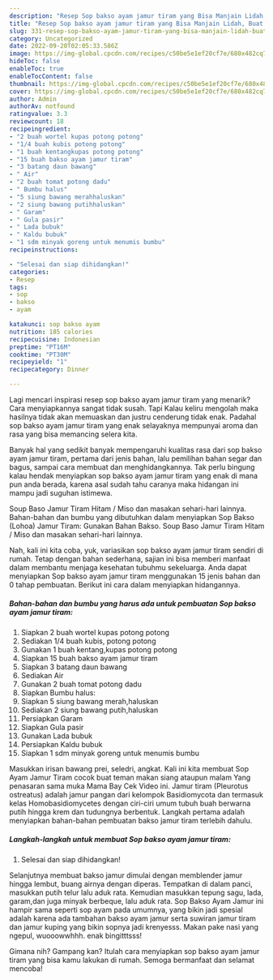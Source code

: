 ```yaml
---
description: "Resep Sop bakso ayam jamur tiram yang Bisa Manjain Lidah, Buat Buka Puasa Bikin Ngiler"
title: "Resep Sop bakso ayam jamur tiram yang Bisa Manjain Lidah, Buat Buka Puasa Bikin Ngiler"
slug: 331-resep-sop-bakso-ayam-jamur-tiram-yang-bisa-manjain-lidah-buat-buka-puasa-bikin-ngiler
category: Uncategorized
date: 2022-09-20T02:05:33.586Z
image: https://img-global.cpcdn.com/recipes/c50be5e1ef20cf7e/680x482cq70/sop-bakso-ayam-jamur-tiram-foto-resep-utama.jpg
hideToc: false
enableToc: true
enableTocContent: false
thumbnail: https://img-global.cpcdn.com/recipes/c50be5e1ef20cf7e/680x482cq70/sop-bakso-ayam-jamur-tiram-foto-resep-utama.jpg
cover: https://img-global.cpcdn.com/recipes/c50be5e1ef20cf7e/680x482cq70/sop-bakso-ayam-jamur-tiram-foto-resep-utama.jpg
author: Admin
authorAv: notfound
ratingvalue: 3.3
reviewcount: 18
recipeingredient:
- "2 buah wortel kupas potong potong"
- "1/4 buah kubis potong potong"
- "1 buah kentangkupas potong potong"
- "15 buah bakso ayam jamur tiram"
- "3 batang daun bawang"
- " Air"
- "2 buah tomat potong dadu"
- " Bumbu halus"
- "5 siung bawang merahhaluskan"
- "2 siung bawang putihhaluskan"
- " Garam"
- " Gula pasir"
- " Lada bubuk"
- " Kaldu bubuk"
- "1 sdm minyak goreng untuk menumis bumbu"
recipeinstructions:

- "Selesai dan siap dihidangkan!"
categories:
- Resep
tags:
- sop
- bakso
- ayam

katakunci: sop bakso ayam 
nutrition: 185 calories
recipecuisine: Indonesian
preptime: "PT16M"
cooktime: "PT30M"
recipeyield: "1"
recipecategory: Dinner

---
```



Lagi mencari inspirasi resep sop bakso ayam jamur tiram yang menarik? Cara menyiapkannya sangat tidak susah. Tapi Kalau keliru mengolah maka hasilnya tidak akan memuaskan dan justru cenderung tidak enak. Padahal sop bakso ayam jamur tiram yang enak selayaknya mempunyai aroma dan rasa yang bisa memancing selera kita.


Banyak hal yang sedikit banyak mempengaruhi kualitas rasa dari sop bakso ayam jamur tiram, pertama dari jenis bahan, lalu pemilihan bahan segar dan bagus, sampai cara membuat dan menghidangkannya. Tak perlu bingung kalau hendak menyiapkan sop bakso ayam jamur tiram yang enak di mana pun anda berada, karena asal sudah tahu caranya maka hidangan ini mampu jadi suguhan istimewa.

Soup Baso Jamur Tiram Hitam / Miso dan masakan sehari-hari lainnya. Bahan-bahan dan bumbu yang dibutuhkan dalam menyiapkan Sop Bakso (Lohoa) Jamur Tiram: Gunakan Bahan Bakso. Soup Baso Jamur Tiram Hitam / Miso dan masakan sehari-hari lainnya.


Nah, kali ini kita coba, yuk, variasikan sop bakso ayam jamur tiram sendiri di rumah. Tetap dengan bahan sederhana, sajian ini bisa memberi manfaat dalam membantu menjaga kesehatan tubuhmu sekeluarga. Anda dapat menyiapkan Sop bakso ayam jamur tiram menggunakan 15 jenis bahan dan 0 tahap pembuatan. Berikut ini cara dalam menyiapkan hidangannya.

<!--inarticleads1-->

##### Bahan-bahan dan bumbu yang harus ada untuk pembuatan Sop bakso ayam jamur tiram:

1. Siapkan 2 buah wortel kupas potong potong
1. Sediakan 1/4 buah kubis, potong potong
1. Gunakan 1 buah kentang,kupas potong potong
1. Siapkan 15 buah bakso ayam jamur tiram
1. Siapkan 3 batang daun bawang
1. Sediakan  Air
1. Gunakan 2 buah tomat potong dadu
1. Siapkan  Bumbu halus:
1. Siapkan 5 siung bawang merah,haluskan
1. Sediakan 2 siung bawang putih,haluskan
1. Persiapkan  Garam
1. Siapkan  Gula pasir
1. Gunakan  Lada bubuk
1. Persiapkan  Kaldu bubuk
1. Siapkan 1 sdm minyak goreng untuk menumis bumbu


Masukkan irisan bawang prei, seledri, angkat. Kali ini kita membuat Sop Ayam Jamur Tiram cocok buat teman makan siang ataupun malam Yang penasaran sama muka Mama Bay Cek Video ini. Jamur tiram (Pleurotus ostreatus) adalah jamur pangan dari kelompok Basidiomycota dan termasuk kelas Homobasidiomycetes dengan ciri-ciri umum tubuh buah berwarna putih hingga krem dan tudungnya berbentuk. Langkah pertama adalah menyiapkan bahan-bahan pembuatan bakso jamur tiram terlebih dahulu. 

<!--inarticleads2-->

##### Langkah-langkah untuk membuat Sop bakso ayam jamur tiram:


1. Selesai dan siap dihidangkan!

Selanjutnya membuat bakso jamur dimulai dengan memblender jamur hingga lembut, buang airnya dengan diperas. Tempatkan di dalam panci, masukkan putih telur lalu aduk rata. Kemudian masukkan tepung sagu, lada, garam,dan juga minyak berbeque, lalu aduk rata. Sop Bakso Ayam Jamur ini hampir sama seperti sop ayam pada umumnya, yang bikin jadi spesial adalah karena ada tambahan bakso ayam jamur serta suwiran jamur tiram dan jamur kuping yang bikin sopnya jadi krenyesss. Makan pake nasi yang ngepul, wuooowwhhh. enak bingitttsss! 

Gimana nih? Gampang kan? Itulah cara menyiapkan sop bakso ayam jamur tiram yang bisa kamu lakukan di rumah. Semoga bermanfaat dan selamat mencoba!
